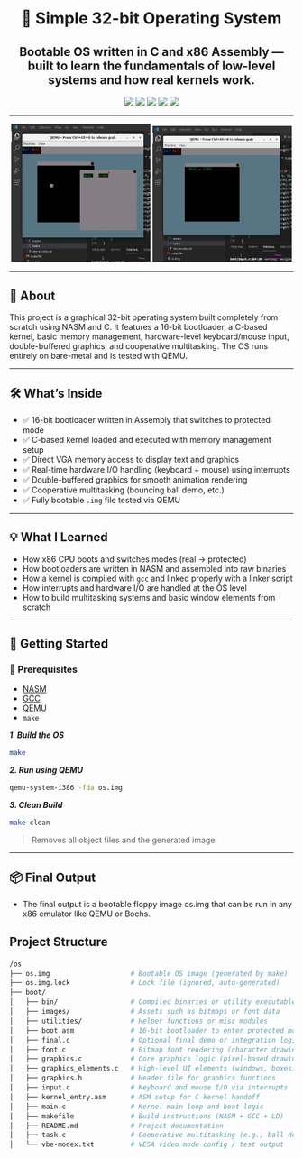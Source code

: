 <div align="center">

# 🧠 Simple 32-bit Operating System

## Bootable OS written in C and x86 Assembly — built to learn the fundamentals of low-level systems and how real kernels work.

![](https://img.shields.io/badge/C-00599C?style=for-the-badge&logo=c&logoColor=white)
![](https://img.shields.io/badge/x86_Assembly-6E4C13?style=for-the-badge)
![](https://img.shields.io/badge/NASM-000000?style=for-the-badge&logo=nasm&logoColor=white)
![](https://img.shields.io/badge/QEMU-FF6600?style=for-the-badge)
![](https://img.shields.io/badge/Makefile-000000?style=for-the-badge&logo=gnubash&logoColor=white)

</div>

---

<div align="center">
  <!-- Replace with your actual paths if adding screenshots -->
  <img src="images/img1.png" width="49%" />
  <img src="images/img2.png" width="49%" /> 
</div>

---

## 📘 About

This project is a graphical 32-bit operating system built completely from scratch using NASM and C. It features a 16-bit bootloader, a C-based kernel, basic memory management, hardware-level keyboard/mouse input, double-buffered graphics, and cooperative multitasking. The OS runs entirely on bare-metal and is tested with QEMU.

---

## 🛠️ What’s Inside

- ✅ 16-bit bootloader written in Assembly that switches to protected mode
- ✅ C-based kernel loaded and executed with memory management setup
- ✅ Direct VGA memory access to display text and graphics
- ✅ Real-time hardware I/O handling (keyboard + mouse) using interrupts
- ✅ Double-buffered graphics for smooth animation rendering
- ✅ Cooperative multitasking (bouncing ball demo, etc.)
- ✅ Fully bootable `.img` file tested via QEMU

---

## 💡 What I Learned

- How x86 CPU boots and switches modes (real → protected)
- How bootloaders are written in NASM and assembled into raw binaries
- How a kernel is compiled with `gcc` and linked properly with a linker script
- How interrupts and hardware I/O are handled at the OS level
- How to build multitasking systems and basic window elements from scratch

---

## 🚀 Getting Started

### 🔧 Prerequisites

- [NASM](https://www.nasm.us/)
- [GCC](https://gcc.gnu.org/)
- [QEMU](https://www.qemu.org/)
- `make`

**_1. Build the OS_**

```bash
make
```

**_2. Run using QEMU_**

```bash
qemu-system-i386 -fda os.img
```

**_3. Clean Build_**

```bash
make clean
```

> Removes all object files and the generated image.

---

## 📦 Final Output

- The final output is a bootable floppy image os.img that can be run in any x86 emulator like QEMU or Bochs.

## Project Structure

```bash
/os
├── os.img                    # Bootable OS image (generated by make)
├── os.img.lock               # Lock file (ignored, auto-generated)
├── boot/
│   ├── bin/                  # Compiled binaries or utility executables
│   ├── images/               # Assets such as bitmaps or font data
│   ├── utilities/            # Helper functions or misc modules
│   ├── boot.asm              # 16-bit bootloader to enter protected mode
│   ├── final.c               # Optional final demo or integration logic
│   ├── font.c                # Bitmap font rendering (character drawing)
│   ├── graphics.c            # Core graphics logic (pixel-based drawing)
│   ├── graphics_elements.c   # High-level UI elements (windows, boxes)
│   ├── graphics.h            # Header file for graphics functions
│   ├── input.c               # Keyboard and mouse I/O via interrupts
│   ├── kernel_entry.asm      # ASM setup for C kernel handoff
│   ├── main.c                # Kernel main loop and boot logic
│   ├── makefile              # Build instructions (NASM + GCC + LD)
│   ├── README.md             # Project documentation
│   ├── task.c                # Cooperative multitasking (e.g., ball demo)
│   └── vbe-modex.txt         # VESA video mode config / test output
```
